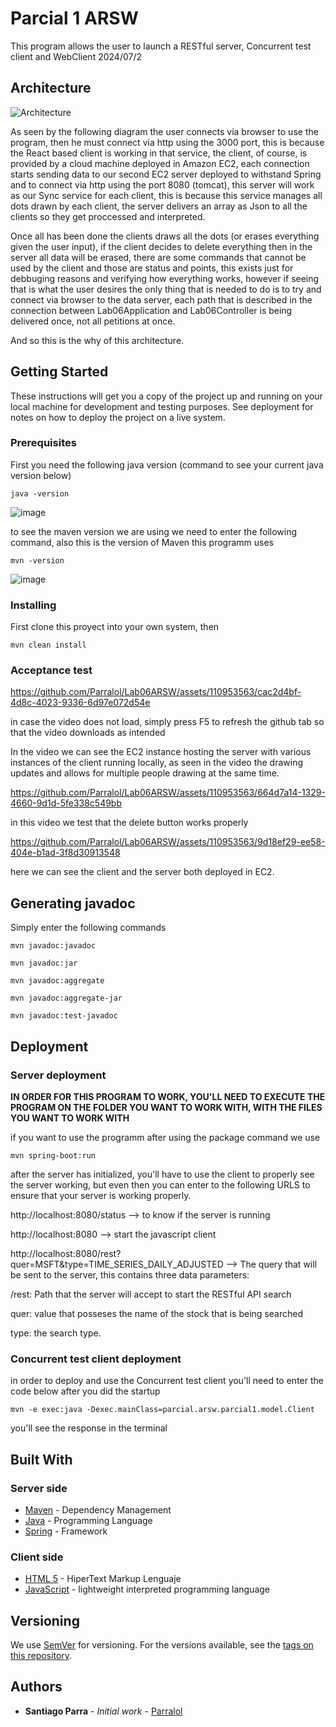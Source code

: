 # Parcial 1 ARSW

This program allows the user to launch a RESTful server, Concurrent test client and WebClient
2024/07/2


## Architecture 

![Architecture](https://github.com/Parralol/Lab06ARSW/assets/110953563/e703ab22-b119-4165-8fab-f84a9e4474e2)

As seen by the following diagram the user connects via browser to use the program, then he must connect via http using the 3000 port, this is because the React based client is working in that service, the client, of course, is provided by a cloud machine deployed in Amazon EC2, each connection starts sending data to our second EC2 server deployed to withstand Spring and to connect via http using the port 8080 (tomcat), this server will work as our Sync service for each client, this is because this service manages all dots drawn by each client, the server delivers an array as Json to all the clients so they get proccessed and interpreted.

Once all has been done the clients draws all the dots (or erases everything given the user input), if the client decides to delete everything then in the server all data will be erased, there are some commands that cannot be used by the client and those are status and points, this exists just for debbuging reasons and verifying how everything works, however if seeing that is what the user desires the only thing that is needed to do is to try and connect via browser to the data server, each path that is described in the connection between Lab06Application and Lab06Controller is being delivered once, not all petitions at once.

And so this is the why of this architecture.

## Getting Started

These instructions will get you a copy of the project up and running on your local machine for development and testing purposes. See deployment for notes on how to deploy the project on a live system.

### Prerequisites

First you need the following java version (command to see your current java version below)

```
java -version
```

![image](https://github.com/Parralol/Lab05ARSW/assets/110953563/87192abf-bebd-4d74-ad1e-e62a94405c43)

to see the maven version we are using we need to enter the following command, also this is the version of Maven this programm uses

```
mvn -version
```

![image](https://github.com/Parralol/Lab05ARSW/assets/110953563/8711cee6-e4ba-47ae-b46c-8984142890bb)


### Installing

First clone this proyect into your own system, then 

```
mvn clean install
```

### Acceptance test

https://github.com/Parralol/Lab06ARSW/assets/110953563/cac2d4bf-4d8c-4023-9336-6d97e072d54e

in case the video does not load, simply press F5 to refresh the github tab so that the video downloads as intended

In the video we can see the EC2 instance hosting the server with various instances of the client running locally, as seen in the video the drawing updates and allows for multiple people drawing at the same time.

https://github.com/Parralol/Lab06ARSW/assets/110953563/664d7a14-1329-4660-9d1d-5fe338c549bb

in this video we test that the delete button works properly

https://github.com/Parralol/Lab06ARSW/assets/110953563/9d18ef29-ee58-404e-b1ad-3f8d30913548

here we can see the client and the server both deployed in EC2.


## Generating javadoc

Simply enter the following commands

```
mvn javadoc:javadoc
```

```
mvn javadoc:jar
```

```
mvn javadoc:aggregate
```

```
mvn javadoc:aggregate-jar
```

```
mvn javadoc:test-javadoc 
```

## Deployment

### Server deployment

**IN ORDER FOR THIS PROGRAM TO WORK, YOU'LL NEED TO EXECUTE THE PROGRAM ON THE FOLDER YOU WANT TO WORK WITH, WITH THE FILES YOU WANT TO WORK WITH**

if you want to use the programm after using the package command we use

```
mvn spring-boot:run
```

after the server has initialized, you'll have to use the client to properly see the server working, but even then you can enter to the following URLS to ensure that your server is working properly.

http://localhost:8080/status  --> to know if the server is running

http://localhost:8080 --> start the javascript client

http://localhost:8080/rest?quer=MSFT&type=TIME_SERIES_DAILY_ADJUSTED --> The query that will be sent to the server, this contains three data parameters:

/rest: Path that the server will accept to start the RESTful API search

quer: value that posseses the name of the stock that is being searched

type: the search type.

### Concurrent test client deployment

in order to deploy and use the Concurrent test client you'll need to enter the code below after you did the startup

```
mvn -e exec:java -Dexec.mainClass=parcial.arsw.parcial1.model.Client
```

you'll see the response in the terminal

## Built With

### Server side

* [Maven](https://maven.apache.org/) - Dependency Management
* [Java](https://www.oracle.com/java/technologies/) - Programming Language
* [Spring](https://spring.io/) - Framework
  
### Client side
* [HTML 5](https://html.spec.whatwg.org/multipage/) - HiperText Markup Lenguaje
* [JavaScript](https://developer.mozilla.org/en-US/docs/Web/JavaScript) - lightweight interpreted programming language

  
## Versioning

We use [SemVer](http://semver.org/) for versioning. For the versions available, see the [tags on this repository](https://github.com/your/project/tags). 

## Authors

* **Santiago Parra** - *Initial work* - [Parralol](https://github.com/Parralol)
